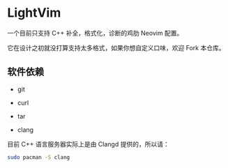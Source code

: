 # LightVim

一个目前只支持 C++ 补全，格式化，诊断的鸡肋 Neovim 配置。

它在设计之初就没打算支持太多格式，如果你想自定义口味，欢迎 Fork 本仓库。

## 软件依赖

- git
- curl
- tar

- clang

目前 C++ 语言服务器实际上是由 Clangd 提供的，所以请：

```bash
sudo pacman -S clang
```